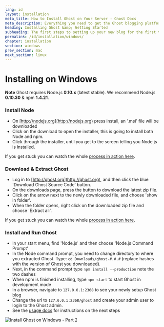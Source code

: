 ```yaml
---
lang: id
layout: installation
meta_title: How to Install Ghost on Your Server - Ghost Docs
meta_description: Everything you need to get the Ghost blogging platform up and running on your local or remote environement.
heading: Installing Ghost &amp; Getting Started
subheading: The first steps to setting up your new blog for the first time.
permalink: /id/installation/windows/
chapter: installation
section: windows
prev_section: mac
next_section: linux
---
```


# Installing on Windows <a id="install-windows"></a>

<p class="note"><strong>Note</strong> Ghost requires Node.js <strong>0.10.x</strong> (latest stable). We recommend Node.js <strong>0.10.30</strong> & npm <strong>1.4.21</strong>.</p>

### Install Node

*   On [http://nodejs.org](http://nodejs.org) press install, an '.msi' file will be downloaded
*   Click on the download to open the installer, this is going to install both Node and npm.
*   Click through the installer, until you get to the screen telling you Node.js is installed.

If you get stuck you can watch the whole [process in action here](https://s3-eu-west-1.amazonaws.com/ghost-website-cdn/install-node-win.gif "Install node on Windows").

### Download & Extract Ghost

*   Log in to [http://ghost.org](http://ghost.org), and then click the blue 'Download Ghost Source Code' button.
*   On the downloads page, press the button to download the latest zip file.
*   Click on the arrow next to the newly downloaded file, and choose 'show in folder'.
*   When the folder opens, right click on the downloaded zip file and choose 'Extract all'.

If you get stuck you can watch the whole [process in action here](https://s3-eu-west-1.amazonaws.com/ghost-website-cdn/install-ghost-win.gif "Install Ghost on Windows Part 1").

### Install and Run Ghost

*   In your start menu, find 'Node.js' and then choose 'Node.js Command Prompt'
*   In the Node command prompt, you need to change directory to where you extracted Ghost. Type: `cd Downloads/ghost-#.#.#` (replace hashes with the version of Ghost you downloaded).
*   Next, in the command prompt type `npm install --production` <span class="note">note the two dashes</span>
*   When npm is finished installing, type `npm start` to start Ghost in development mode
*   In a browser, navigate to <code class="path">127.0.0.1:2368</code> to see your newly setup Ghost blog
*   Change the url to <code class="path">127.0.0.1:2368/ghost</code> and create your admin user to login to the Ghost admin.
*   See the [usage docs](/usage) for instructions on the next steps

![](https://s3-eu-west-1.amazonaws.com/ghost-website-cdn/install-ghost-win-2.gif "Install Ghost on Windows - Part 2")

